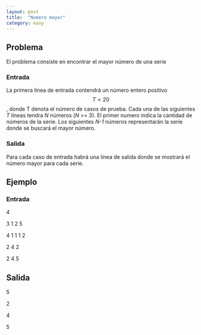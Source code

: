 ```yaml
---
layout: post
title:  "Numero mayor"
category: easy
---
```



## Problema

El problema consiste en encontrar el mayor número de una serie

### Entrada

La primera línea de entrada contendrá un número entero positivo $$T < 20$$, donde T denota el número de 
casos de prueba. Cada una de las siguientes _T_ líneas tendra _N_ números (_N_ >= 3).
El primer numero indica la cantidad de números de la serie. Los siguientes _N-1_ números representarán 
la serie donde se buscará el mayor número.

### Salida
Para cada caso de entrada habrá una línea de salida donde se mostrará el número mayor para cada serie.

## Ejemplo

### Entrada

4

3 1 2 5

4 1 1 1 2

2 4 2

2 4 5

## Salida

5

2

4

5